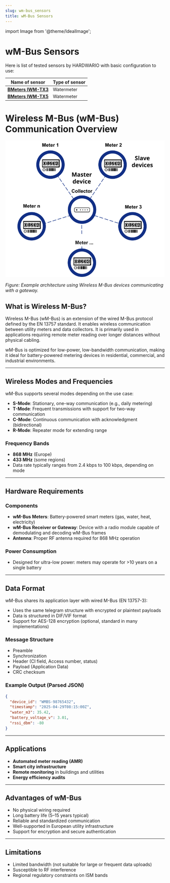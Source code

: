 ```yaml
---
slug: wm-bus_sensors
title: wM-Bus Sensors
---
```


import Image from '@theme/IdealImage';

# wM-Bus Sensors

Here is list of tested sensors by HARDWARIO with basic configuration to use:

| Name of sensor                                                             | Type of sensor |
|----------------------------------------------------------------------------|----------------|
| [**BMeters IWM-TX3**](chester/supported-sensors/wm-bus/bmeters_iwm-tx3.md) | Watermeter     |
| [**BMeters IWM-TX5**](chester/supported-sensors/wm-bus/bmeters_iwm-tx5.md) | Watermeter     |

# Wireless M-Bus (wM-Bus) Communication Overview

![wM-Bus Architecture](wm-bus_topology.png)

*Figure: Example architecture using Wireless M-Bus devices communicating with a gateway.*

## What is Wireless M-Bus?

Wireless M-Bus (wM-Bus) is an extension of the wired M-Bus protocol defined by the EN 13757 standard. It enables wireless communication between utility meters and data collectors. It is primarily used in applications requiring remote meter reading over longer distances without physical cabling.

wM-Bus is optimized for low-power, low-bandwidth communication, making it ideal for battery-powered metering devices in residential, commercial, and industrial environments.

---

## Wireless Modes and Frequencies

wM-Bus supports several modes depending on the use case:
- **S-Mode**: Stationary, one-way communication (e.g., daily metering)
- **T-Mode**: Frequent transmissions with support for two-way communication
- **C-Mode**: Continuous communication with acknowledgment (bidirectional)
- **R-Mode**: Repeater mode for extending range

### Frequency Bands
- **868 MHz** (Europe)
- **433 MHz** (some regions)
- Data rate typically ranges from 2.4 kbps to 100 kbps, depending on mode

---

## Hardware Requirements

### Components
- **wM-Bus Meters**: Battery-powered smart meters (gas, water, heat, electricity)
- **wM-Bus Receiver or Gateway**: Device with a radio module capable of demodulating and decoding wM-Bus frames
- **Antenna**: Proper RF antenna required for 868 MHz operation

### Power Consumption
- Designed for ultra-low power: meters may operate for >10 years on a single battery

---

## Data Format

wM-Bus shares its application layer with wired M-Bus (EN 13757-3):
- Uses the same telegram structure with encrypted or plaintext payloads
- Data is structured in DIF/VIF format
- Support for AES-128 encryption (optional, standard in many implementations)

### Message Structure
- Preamble
- Synchronization
- Header (CI field, Access number, status)
- Payload (Application Data)
- CRC checksum

### Example Output (Parsed JSON)
```json
{
  "device_id": "WMBS-98765432",
  "timestamp": "2025-04-29T08:15:00Z",
  "water_m3": 35.42,
  "battery_voltage_v": 3.01,
  "rssi_dbm": -80
}
```

---

## Applications

- **Automated meter reading (AMR)**
- **Smart city infrastructure**
- **Remote monitoring** in buildings and utilities
- **Energy efficiency audits**

---

## Advantages of wM-Bus
- No physical wiring required
- Long battery life (5–15 years typical)
- Reliable and standardized communication
- Well-supported in European utility infrastructure
- Support for encryption and secure authentication

---

## Limitations

- Limited bandwidth (not suitable for large or frequent data uploads)
- Susceptible to RF interference
- Regional regulatory constraints on ISM bands
